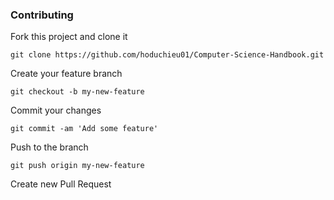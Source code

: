 ### Contributing

Fork this project and clone it 

```git clone https://github.com/hoduchieu01/Computer-Science-Handbook.git```

Create your feature branch

```git checkout -b my-new-feature```

Commit your changes

```git commit -am 'Add some feature'```

Push to the branch

```git push origin my-new-feature```

Create new Pull Request